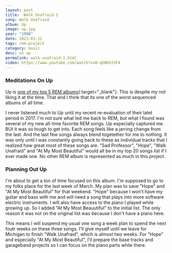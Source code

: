 ```yaml
---
layout: post
title:  Walk Unafraid I
song: Walk Unafraid
album: Up
image: up.jpg
year: "1998"
date: 2021-03-12
tags: rem-project
category: music
desc: on up
permalink: walk-unafraid-1.html
video: https://www.youtube.com/watch?v=W-qENGh33F4
---
```


### Meditations On Up
Up is [one of my top 5 REM albums](https://slatron.github.io/comics/rem-rank.html){:target="_blank"}. This is despite my not liking it at the time. That and I think that its one of the worst sequenced albums of all time.

I never listened much to Up until my recent re-evaluation of their latet period in 2017. I'm not sure what led me back to REM, but what I found was several of my new all-time favorite REM songs. Up especially captured me. BUt it was so tough to get into. Each song feels like a jarring change from the last. And the last few songs always blend togetether for me to nothing. It was only until I was constantly going back to these as individual tracks that I realized how great most of these songs are. "Sad Professor", "Hope", "Walk Unafraid" and "At My Most Beautiful" would all be in my top 20 songs list if I ever made one. No other REM album is represented as much in this project.

### Planning Out Up
I'm about to get a ton of time focused on this album. I'm supposed to go to my folks place for the last week of March. My plan was to save "Hope" and "At My Most Beautiful" for that weekend. "Hope" because I won't have my guitar and bass with me and will need a song that plays into more software electric instruments. I will also have access to the piano I played while growing up. So I added "At My Most Beauutiful" to the initial list. The only reason it was not on the original list was because I don't have a piano here.

This means I will suspend my usual one song a week plan to spend the next foutr weeks on these three songs. I'll give myself until we leave for Michigan to finish "Walk Unafraid", which is almost two weeks. For "Hope" and especially "At My Most Beautiful", I'll prepare the base tracks and garageband projects so I can focus on the piano parts while there.